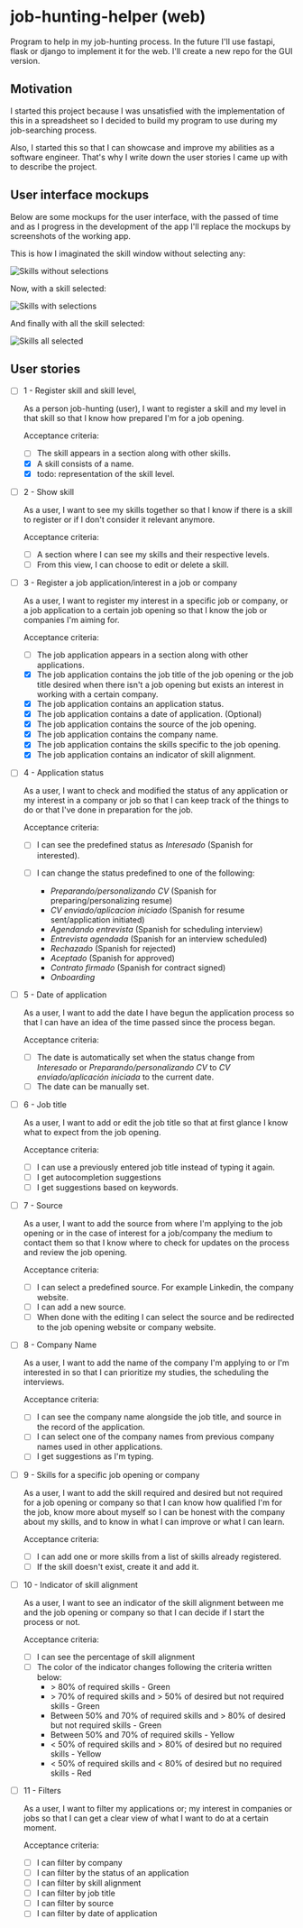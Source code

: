 # job-hunting-helper (web)

Program to help in my job-hunting process. In the future I'll use fastapi, flask or django to implement it for the web. I'll create a new repo for the GUI version.

## Motivation

I started this project because I was unsatisfied with the implementation of this in a spreadsheet so I decided to build my program to use during my job-searching process.

Also, I started this so that I can showcase and improve my abilities as a software engineer. That's why I write down the user stories I came up with to describe the project.

## User interface mockups

Below are some mockups for the user interface, with the passed of time and as I progress in the development of the app I'll replace the mockups by screenshots of the working app.

This is how I imaginated the skill window without selecting any:

![Skills without selections](https://user-images.githubusercontent.com/30351520/220728276-db83a107-3910-4500-8825-3bc5a79b528c.svg)

Now, with a skill selected:

![Skills with selections](https://user-images.githubusercontent.com/30351520/220728409-22f63301-733e-47b8-8ff2-7cd02ec4b91d.svg)

And finally with all the skill selected:

![Skills all selected](https://user-images.githubusercontent.com/30351520/220728443-75e089b6-94c8-446e-976a-c34d2db2d4ea.svg)

## User stories

- [ ] 1 - Register skill and skill level,

  As a person job-hunting (user), I want to register a skill and my level in that skill so that I know how prepared I'm for a job opening.

  Acceptance criteria:

  - [ ] The skill appears in a section along with other skills.
  - [x] A skill consists of a name.
  - [x] todo: representation of the skill level.

- [ ] 2 - Show skill

  As a user, I want to see my skills together so that I know if there is a skill to register or if I don't consider it relevant anymore.

  Acceptance criteria:

  - [ ] A section where I can see my skills and their respective levels.
  - [ ] From this view, I can choose to edit or delete a skill.

- [ ] 3 - Register a job application/interest in a job or company

  As a user, I want to register my interest in a specific job or company, or a job application to a certain job opening so that I know the job or companies I'm aiming for.

  Acceptance criteria:

  - [ ] The job application appears in a section along with other applications.
  - [x] The job application contains the job title of the job opening or the job title desired when there isn't a job opening but exists an interest in working with a certain company.
  - [x] The job application contains an application status.
  - [x] The job application contains a date of application. (Optional)
  - [x] The job application contains the source of the job opening.
  - [x] The job application contains the company name.
  - [x] The job application contains the skills specific to the job opening.
  - [x] The job application contains an indicator of skill alignment.

- [ ] 4 - Application status

  As a user, I want to check and modified the status of any application or my interest in a company or job so that I can keep track of the things to do or that I've done in preparation for the job.

  Acceptance criteria:

  - [ ] I can see the predefined status as _Interesado_ (Spanish for interested).
  - [ ] I can change the status predefined to one of the following:

    - _Preparando/personalizando CV_ (Spanish for preparing/personalizing resume)
    - _CV enviado/aplicacion iniciado_ (Spanish for resume sent/application initiated)
    - _Agendando entrevista_ (Spanish for scheduling interview)
    - _Entrevista agendada_ (Spanish for an interview scheduled)
    - _Rechazado_ (Spanish for rejected)
    - _Aceptado_ (Spanish for approved)
    - _Contrato firmado_ (Spanish for contract signed)
    - _Onboarding_

- [ ] 5 - Date of application

  As a user, I want to add the date I have begun the application process so that I can have an idea of the time passed since the process began.

  Acceptance criteria:

  - [ ] The date is automatically set when the status change from _Interesado_ or _Preparando/personalizando CV_ to _CV enviado/aplicación iniciada_ to the current date.
  - [ ] The date can be manually set.

- [ ] 6 - Job title

  As a user, I want to add or edit the job title so that at first glance I know what to expect from the job opening.

  Acceptance criteria:

  - [ ] I can use a previously entered job title instead of typing it again.
  - [ ] I get autocompletion suggestions
  - [ ] I get suggestions based on keywords.

- [ ] 7 - Source

  As a user, I want to add the source from where I'm applying to the job opening or in the case of interest for a job/company the medium to contact them so that I know where to check for updates on the process and review the job opening.

  Acceptance criteria:

  - [ ] I can select a predefined source. For example Linkedin, the company website.
  - [ ] I can add a new source.
  - [ ] When done with the editing I can select the source and be redirected to the job opening website or company website.

- [ ] 8 - Company Name

  As a user, I want to add the name of the company I'm applying to or I'm interested in so that I can prioritize my studies, the scheduling the interviews.

  Acceptance criteria:

  - [ ] I can see the company name alongside the job title, and source in the record of the application.
  - [ ] I can select one of the company names from previous company names used in other applications.
  - [ ] I get suggestions as I'm typing.

- [ ] 9 - Skills for a specific job opening or company

  As a user, I want to add the skill required and desired but not required for a job opening or company so that I can know how qualified I'm for the job, know more about myself so I can be honest with the company about my skills, and to know in what I can improve or what I can learn.

  Acceptance criteria:

  - [ ] I can add one or more skills from a list of skills already registered.
  - [ ] If the skill doesn't exist, create it and add it.

- [ ] 10 - Indicator of skill alignment

  As a user, I want to see an indicator of the skill alignment between me and the job opening or company so that I can decide if I start the process or not.

  Acceptance criteria:

  - [ ] I can see the percentage of skill alignment
  - [ ] The color of the indicator changes following the criteria written below:
    - \> 80% of required skills - Green
    - \> 70% of required skills and > 50% of desired but not required skills - Green
    - Between 50% and 70% of required skills and > 80% of desired but not required skills - Green
    - Between 50% and 70% of required skills - Yellow
    - < 50% of required skills and > 80% of desired but no required skills - Yellow
    - < 50% of required skills and < 80% of desired but no required skills - Red

- [ ] 11 - Filters

  As a user, I want to filter my applications or; my interest in companies or jobs so that I can get a clear view of what I want to do at a certain moment.

  Acceptance criteria:

  - [ ] I can filter by company
  - [ ] I can filter by the status of an application
  - [ ] I can filter by skill alignment
  - [ ] I can filter by job title
  - [ ] I can filter by source
  - [ ] I can filter by date of application
